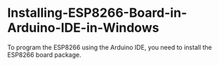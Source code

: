 # Installing-ESP8266-Board-in-Arduino-IDE-in-Windows
To program the ESP8266 using the Arduino IDE, you need to install the ESP8266 board package.
